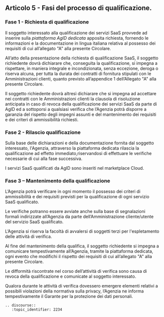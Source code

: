 ## Articolo 5 - Fasi del processo di qualificazione.

### Fase 1 - Richiesta di qualificazione

Il soggetto interessato alla qualificazione dei servizi SaaS provvede ad
inserire sulla *piattaforma AgID dedicata* apposita richiesta, fornendo le
informazioni e la documentazione in lingua italiana relativa al possesso dei 
requisiti di cui all’allegato "A" alla presente Circolare.

All’atto della presentazione della richiesta di qualificazione SaaS, il
soggetto richiedente dovrà dichiarare che, conseguita la qualificazione, si
impegna a rispettare, in maniera integrale e incondizionata, senza eccezione,
deroga o riserva alcuna, per tutta la durata dei contratti di fornitura
stipulati con le Amministrazioni clienti, quanto previsto all’appendice 1
dell’Allegato "A" alla presente Circolare.

Il soggetto richiedente dovrà altresì dichiarare che si impegna ad accettare
nei contratti con le Amministrazioni clienti la clausola di risoluzione
anticipata in caso di revoca della qualificazione dei servizi SaaS da parte
di AgID ed a sottoporsi a qualsiasi verifica che l’Agenzia potrà disporre a
garanzia del rispetto degli impegni assunti e del mantenimento dei requisiti e
dei criteri di ammissibilità richiesti.

### Fase 2 - Rilascio qualificazione

Sulla base delle dichiarazioni e della documentazione fornita dal soggetto 
interessato, l'Agenzia, attraverso la piattaforma dedicata rilascia 
la qualificazione ad effetto immediato,riservandosi di effettuare  le verifiche 
necessarie di cui alla fase successiva.

I servizi SaaS qualificati da AgID sono inseriti nel marketplace Cloud. 


### Fase 3 – Mantenimento della qualificazione

L’Agenzia potrà verificare in ogni momento il possesso dei criteri di ammissibilità e
dei requisiti previsti per la qualificazione di ogni servizio SaaS qualificato.

Le verifiche potranno essere avviate anche sulla base di segnalazioni formali indirizzate
all’Agenzia da parte dell’Amministrazione cliente/utente del servizio SaaS
qualificato.

L’Agenzia si riserva la facoltà di avvalersi di soggetti terzi per l'espletamento delle
attività di verifica.

Al fine del mantenimento della qualifica, il soggetto richiedente si
impegna a comunicare tempestivamente all’Agenzia, tramite la piattaforma dedicata, ogni evento che modifichi il
rispetto dei requisiti di cui all’allegato "A" alla presente Circolare.

Le difformità riscontrate nel corso dell’attività di verifica sono causa 
di revoca della qualificazione e comunicate al soggetto interessato. 

Qualora durante le attività di verifica dovessero emergere
elementi relativi a possibili violazioni della normativa sulla privacy,
l’Agenzia ne informa tempestivamente il Garante per la protezione dei dati
personali.

```eval_rst
.. discourse::
   :topic_identifier: 2234
```
